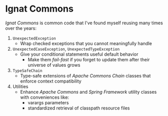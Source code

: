 # Ignat Commons

*Ignat Commons* is common code that I've found myself reusing many times over the years:

1. `UnexpectedException`
   - Wrap checked exceptions that you cannot meaningfully handle
2. `UnexpectedCaseException`, `UnexpectedTypeException`
   - Give your conditional statements useful default behavior
     - Make them *fail-fast* if you forget to update them after their universe of values grows
3. `TypeSafeChain`
   - Type-safe extensions of *Apache Commons Chain* classes that enforce context compatibility
4. Utilities
   - Enhance *Apache Commons* and *Spring Framework* utility classes with conveniences like:
     - varargs parameters
     - standardized retrieval of classpath resource files
